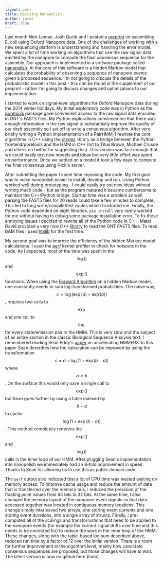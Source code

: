 ```yaml
---
layout: post
title: Revising Nanopolish
author: jared
draft: true
---
```


Last month Nick Loman, Josh Quick and I posted a [preprint](http://biorxiv.org/content/early/2015/03/11/015552) on assembling E. coli using Oxford Nanopore data. One of the challenges of working with a new sequencing platform is understanding and handling the error model. We spent a lot of time working on algorithms that use the raw signal data emitted by the nanopore to compute the final consensus sequence for the assembly. Our approach is implemented in a software package called [nanopolish](https://github.com/jts/nanopolish). At the core of this software is a hidden Markov model that calculates the probability of observing a sequence of nanopore _events_ given a proposed sequence. I'm not going to discuss the details of the probabilistic model in this post - this can be found in the supplement of our preprint - rather I'm going to discuss changes and optimizations to our implementation.

I started to work on signal-level algorithms for Oxford Nanopore data during the 2014 winter holidays. My initial exploratory code was in Python as the [poretools](https://github.com/arq5x/poretools) package gave convenient access to the raw signal data encoded in ONT's FAST5 files. My Python explorations convinced me that there was enough information in the raw signal to substantially improve the quality of our draft assembly so I set off to write a consensus algorithm. After very briefly writing a Python implementation of a PairHMM, I rewrote the core algorithms in C++ using the [ctypes](https://docs.python.org/2/library/ctypes.html) library as a bridge between the Python frontend/poretools and the HMM in C++ (h/t to Titus Brown, Michael Crusoe and others on twitter for suggesting this). This version was fast enough that we could easily test new models and ideas but very little effort was spent on performance. Once we settled on a model it took a few days to compute the final consensus using Nick's server.

After submitting the paper I spent time improving the code. My first goal was to make nanopolish easier to install, develop and run. Using Python worked well during prototyping - I could easily try out new ideas without writing much code - but as the program matured it became cumbersome to maintain the C++/Python bridge. Startup time was a problem as well; parsing the FAST5 files for 20 reads could take a few minutes to complete. This led to long write/compile/test cycles which frustrated me. Finally, the Python code depended on eight libraries. ```pip install``` very rarely worked for me without having to debug some package installation error. To fix these annoying issues I decided to rewrite all of the Python code in C++. Matei David provided a very nice C++ [library](https://github.com/mateidavid/fast5) to read the ONT FAST5 files. To read BAM files I used [htslib](https://github.com/samtools/htslib) for the first time. 

My second goal was to improve the efficiency of the hidden Markov model calculations.  I used the [perf](https://perf.wiki.kernel.org/index.php/Tutorial) kernel profiler to check for hotspots in the code. As I expected, most of the time was spent in the $$\log()$$ and $$\exp()$$ functions. When using the [Forward Algorithm](http://en.wikipedia.org/wiki/Forward_algorithm) on a hidden Markov model, one constantly needs to sum log-transformed probabilities. The naive way, $$c = \log(\exp(a) + \exp(b))$$, requires two calls to $$\exp$$ and one call to $$\log$$ for every state/emission pair in the HMM. This is very slow and the subject of an entire section in the classic Biological Sequence Analysis text. I remembered reading Sean Eddy's [paper](http://journals.plos.org/ploscompbiol/article?id=10.1371/journal.pcbi.1002195) on accelerating HMMER3. In this paper Sean describes how the calculation can be improved by using the transformation $$c = a + \log(1 + \exp(b - a))$$ where $$a \geq b$$. On the surface this would only save a single call to $$\exp()$$ but Sean goes further by using a table indexed by $$b - a$$ to cache $$\log(1 + \exp(b - a))$$. This method completely removes the $$\exp()$$ and $$\log()$$ calls in the inner loop of our HMM. After plugging Sean's implementation into nanopolish we immediately had an 8-fold improvement in speed. Thanks to Sean for allowing us to use this as public domain code.

The ```perf``` output also indicated that a lot of CPU time was wasted waiting on memory access. To improve cache usage and reduce the amount of data that is transferred over the memory bus, I reduced the precision of the floating point values from 64 bits to 32 bits. At the same time, I also changed the memory layout of the nanopore event signals so that data accessed together was located in contiguous memory locations. This change simply interleaved two arrays, one storing event currents and one storing event durations, into a single array of structs. Finally, I pre-computed all of the scalings and transformations that need to be applied to the nanopore events (for example the current signal drifts over time and this needs to be corrected for) to reduce the work in the inner loop of the HMM. These changes, along with the table-based log sum described above, reduced run time by a factor of 12 over the initial version. There is a room for further improvement at the algorithm level, mainly how candidate consensus sequences are proposed, but those changes will have to wait. The latest version is now on github here (todo).
